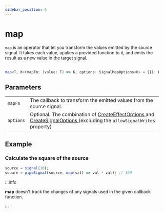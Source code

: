 ```yaml
---
sidebar_position: 6
---
```


# map

<code>map</code> is an operator that let you transform the values emitted by the source signal. It takes each value, applies a provided function to it, and emits the result as a new value in the target signal.
<br/><br/>

```ts
map<T, K>(mapFn: (value: T) => K, options: SignalMapOptions<K> = {}): K
```

## Parameters

<table>
  <tbody>
    <tr>
      <td>
        <code>mapFn</code>
      </td>
      <td>The callback to transform the emitted values from the source signal.</td>
    </tr>
    <tr>
      <td> 
        <code>options</code>
      </td>
      <td>
        Optional.
        The combination of
        <a target="_blank" href="https://angular.io/api/core/CreateEffectOptions"> CreateEffectOptions </a> and 
        <a target="_blank" href="https://angular.io/api/core/CreateSignalOptions"> CreateSignalOptions </a>
        (excluding the <code>allowSignalWrites</code> property)
      </td>
    </tr>
  </tbody>
</table>

## Example

### Calculate the square of the source

```ts
source = signal(10);
square = pipeSignal(source, map(val) => val * val); // 100
```

:::info

**map** doesn't track the changes of any signals used in the given callback function.

:::
